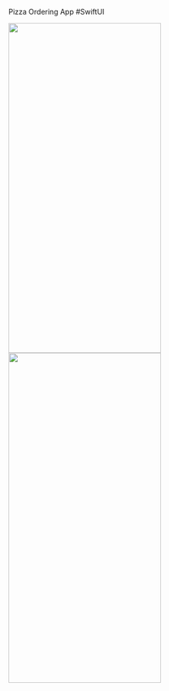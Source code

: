 Pizza Ordering App #SwiftUI

<img src="https://github.com/gaurav-afk/PizzaApp/assets/65609530/6d9b051e-a767-45e6-ada0-9ed92b8a1880" width="300" height="650">
<img src="https://github.com/gaurav-afk/PizzaApp/assets/65609530/9263a7eb-f617-4d79-bf20-83feb6aea0ad" width="300" height="650">

